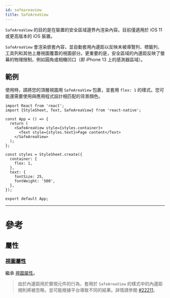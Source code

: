 ```yaml
---
id: safeareaview
title: SafeAreaView
---
```


`SafeAreaView` 的目的是在裝置的安全區域邊界內渲染內容。目前僅適用於 iOS 11 或更高版本的 iOS 裝置。

`SafeAreaView` 會渲染嵌套內容，並自動套用內邊距以反映未被導覽列、標籤列、工具列和其他上層視圖覆蓋的視圖部分。更重要的是，安全區域的內邊距反映了螢幕的物理限制，例如圓角或相機凹口（即 iPhone 13 上的感測器區域）。

## 範例

使用時，請將您的頂層視圖用 `SafeAreaView` 包裹，並套用 `flex: 1` 的樣式。您可能還需要使用與應用程式設計相匹配的背景顏色。

```SnackPlayer name=SafeAreaView&supportedPlatforms=ios
import React from 'react';
import {StyleSheet, Text, SafeAreaView} from 'react-native';

const App = () => {
  return (
    <SafeAreaView style={styles.container}>
      <Text style={styles.text}>Page content</Text>
    </SafeAreaView>
  );
};

const styles = StyleSheet.create({
  container: {
    flex: 1,
  },
  text: {
    fontSize: 25,
    fontWeight: '500',
  },
});

export default App;
```

---

# 參考

## 屬性

### [視圖屬性](view.md#props)

繼承 [視圖屬性](view.md#props)。

> 由於內邊距用於實現元件的行為，套用於 `SafeAreaView` 的樣式中的內邊距規則將被忽略，並可能根據平台導致不同的結果。詳情請參閱 [#22211](https://github.com/facebook/react-native/issues/22211)。
